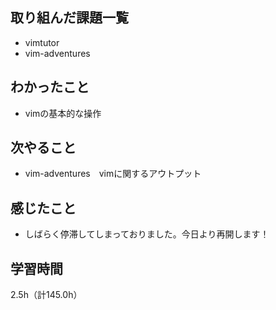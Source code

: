 ## 取り組んだ課題一覧
- vimtutor
- vim-adventures

## わかったこと
- vimの基本的な操作
  
## 次やること
- vim-adventures　vimに関するアウトプット

## 感じたこと
- しばらく停滞してしまっておりました。今日より再開します！

## 学習時間
2.5h（計145.0h）
